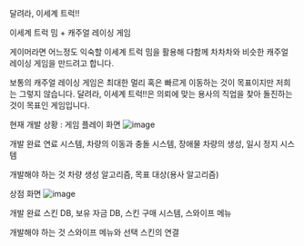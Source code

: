 달려라, 이세계 트럭!!

이세계 트럭 밈 + 캐주얼 레이싱 게임

게이머라면 어느정도 익숙할 이세계 트럭 밈을 활용해 다함께 차차차와 비슷한 캐주얼 레이싱 게임을 만드려고 합니다.

보통의 캐주얼 레이싱 게임은 최대한 멀리 혹은 빠르게 이동하는 것이 목표이지만 저희는 그렇지 않습니다.
달려라, 이세계 트럭!!은 의뢰에 맞는 용사의 직업을 찾아 돌진하는 것이 목표인 게임입니다.

현재 개발 상황 : 
게임 플레이 화면
![image](https://github.com/jlib245/Isiekai-truck/assets/85942624/8efb4361-8652-4fca-840a-962ebd2d234f)

개발 완료
연료 시스템, 차량의 이동과 충돌 시스템, 장애물 차량의 생성, 일시 정지 시스템

개발해야 하는 것
차량 생성 알고리즘, 목표 대상(용사 알고리즘)

상점 화면 
![image](https://github.com/jlib245/Isiekai-truck/assets/85942624/1f103011-3c88-46b6-80de-3ffe6042e20b)

개발 완료
스킨 DB, 보유 자금 DB, 스킨 구매 시스템, 스와이프 메뉴

개발해야 하는 것
스와이프 메뉴와 선택 스킨의 연결

